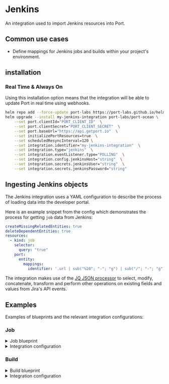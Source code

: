 # Jenkins

An integration used to import Jenkins resources into Port.

## Common use cases

- Define mappings for Jenkins jobs and builds within your project's environment.

## installation

### Real Time & Always On

Using this installation option means that the integration will be able to update Port in real time using webhooks.


```bash showLineNumbers
helm repo add --force-update port-labs https://port-labs.github.io/helm-charts
helm upgrade --install my-jenkins-integration port-labs/port-ocean \
	--set port.clientId="PORT_CLIENT_ID"  \
	--set port.clientSecret="PORT_CLIENT_SECRET"  \
	--set port.baseUrl="https://api.getport.io"  \
	--set initializePortResources=true  \
	--set scheduledResyncInterval=120 \
	--set integration.identifier="my-jenkins-integration"  \
	--set integration.type="jenkins"  \
	--set integration.eventListener.type="POLLING"  \
	--set integration.config.jenkinsHost="string"  \
	--set integration.secrets.jenkinsUser="string"  \
	--set integration.secrets.jenkinsPassword="string"
```

## Ingesting Jenkins objects

The Jenkins integration uses a YAML configuration to describe the process of loading data into the developer portal.

Here is an example snippet from the config which demonstrates the process for getting `job` data from Jenkins:

```yaml showLineNumbers
createMissingRelatedEntities: true
deleteDependentEntities: true
resources:
  - kind: job
    selector:
      query: "true"
    port:
      entity:
        mappings:
          identifier: '.url | sub("%20"; "-"; "g") | sub("/"; "-"; "g") | .[:-1]'
```

The integration makes use of the [JQ JSON processor](https://stedolan.github.io/jq/manual/) to select, modify, concatenate, transform and perform other operations on existing fields and values from Jira's API events.


## Examples

Examples of blueprints and the relevant integration configurations:

### Job

<details>
<summary>Job blueprint</summary>

```json showLineNumbers
{
  "identifier": "jenkinsJob",
  "description": "This blueprint represents a job event from Jenkins",
  "title": "Jenkins Job",
  "icon": "Jenkins",
  "schema": {
    "properties": {
      "jobName": {
        "type": "string",
        "title": "Project Name"
      },
      "jobStatus": {
        "type": "string",
        "title": "Job Status",
        "enum": ["created", "updated", "deleted"],
        "enumColors": {
          "created": "green",
          "updated": "yellow",
          "deleted": "red"
        }
      },
      "timestamp": {
        "type": "string",
        "format": "date-time",
        "title": "Timestamp",
        "description": "Last updated timestamp of the job"
      },
      "url": {
        "type": "string",
        "title": "Project URL"
      }
    },
    "required": []
  },
  "mirrorProperties": {},
  "calculationProperties": {
    "jobUrl": {
      "title": "Job Full URL",
      "calculation": "'https://your_jenkins_url/' + .properties.url",
      "type": "string",
      "format": "url"
    }
  },
  "relations": {}
}
```
</details>

<details>
<summary>Integration configuration</summary>

```yaml showLineNumbers
createMissingRelatedEntities: true
deleteDependentEntities: true
resources:
  - kind: job
    selector:
      query: "true"
    port:
      entity:
        mappings:
          identifier: '.url | sub("%20"; "-"; "g") | sub("/"; "-"; "g") | .[:-1]'
          title: .displayName
          blueprint: '"jenkinsJob"'
          properties:
            jobName: .fullName
            url: .url
            jobStatus: . | split(\".\") | last
            timestamp: .time
```
</details>


### Build

<details>
<summary>Build blueprint</summary>

```json showLineNumbers
{
  "identifier": "jenkinsBuild",
  "description": "This blueprint represents a build event from Jenkins",
  "title": "Jenkins Build",
  "icon": "Jenkins",
  "schema": {
    "properties": {
      "buildStatus": {
        "type": "string",
        "title": "Build Status",
        "enum": ["SUCCESS", "FAILURE", "UNSTABLE"],
        "enumColors": {
          "SUCCESS": "green",
          "FAILURE": "red",
          "UNSTABLE": "yellow"
        }
      },
      "buildUrl": {
        "type": "string",
        "title": "Build URL",
        "description": "URL to the build"
      },
      "timestamp": {
        "type": "string",
        "format": "date-time",
        "title": "Timestamp",
        "description": "Last updated timestamp of the build"
      },
      "buildDuration": {
        "type": "number",
        "title": "Build Duration",
        "description": "Duration of the build"
      }
    },
    "required": []
  },
  "mirrorProperties": {},
  "calculationProperties": {},
  "relations": {
    "jenkinsJob": {
      "title": "Jenkins Job",
      "target": "jenkinsJob",
      "required": false,
      "many": false
    }
  }
}
```
</details>

<details>
<summary>Integration configuration</summary>

```yaml showLineNumbers
createMissingRelatedEntities: true
deleteDependentEntities: true
resources:
  - kind: build
    selector:
      query: "true"
    port:
      entity:
        mappings:
          identifier: '.fullDisplayName | sub(" "; "-"; "g") | sub("#"; ""; "g")'
          title: .displayName
          blueprint: '"jenkinsBuild"'
          properties:
            buildStatus: .result,
            buildUrl: .url,
            buildDuration: .duration,
            timestamp: .timestamp
          relations:
            job: '.source | tostring | sub("%20"; "-"; "g") | sub("/"; "-"; "g") | .[:-1]'
```
</details>
